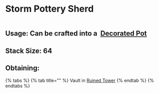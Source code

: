 # Storm Pottery Sherd

<figure><img src="https://github.com/user-attachments/assets/6d9ffac7-ce19-487b-b511-3973f211446f" alt=""><figcaption></figcaption></figure>

## Usage: Can be crafted into a <img src="https://minecraft.wiki/images/thumb/Decorated_Pot_(N)_JE2_BE2.png/150px-Decorated_Pot_(N)_JE2_BE2.png?1209f" alt="" data-size="line"> [Decorated Pot](https://minecraft.wiki/w/Decorated\_Pot)

## <img src="https://minecraft.wiki/images/Light_Gray_Bundle_JE1_BE1.png?b552e" alt="" data-size="line">Stack Size: 64

## Obtaining:

{% tabs %}
{% tab title="" %}
Vault in [Ruined Tower](../../sturctures/ruined-tower.md)
{% endtab %}
{% endtabs %}

